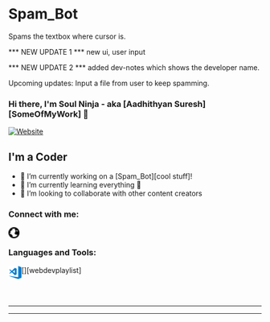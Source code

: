 # Spam_Bot
Spams the textbox where cursor is.


*** NEW UPDATE 1 ***
new ui, 
user input


*** NEW UPDATE 2 ***
added dev-notes which shows the developer name.


Upcoming updates:
Input a file from user to keep spamming.

### Hi there, I'm Soul Ninja - aka [Aadhithyan Suresh][SomeOfMyWork] 👋

[![Website](https://sproboticworks.com/user/profile/aadhithyan_17)](https://sproboticworks.com/user/profile/aadhithyan_17)

## I'm a Coder

- 🔭 I’m currently working on a [Spam_Bot][cool stuff]!
- 🌱 I’m currently learning everything 🤣
- 👯 I’m looking to collaborate with other content creators




### Connect with me:

[<img align="left" alt="codeSTACKr.com" width="22px" src="https://raw.githubusercontent.com/iconic/open-iconic/master/svg/globe.svg" />][website]

<br />

### Languages and Tools:

[<img align="left" alt="Visual Studio Code" width="26px" src="https://raw.githubusercontent.com/github/explore/80688e429a7d4ef2fca1e82350fe8e3517d3494d/topics/visual-studio-code/visual-studio-code.png" />][webdevplaylist]



<br />
<br />

---


---




</details>


[website]: https://sproboticworks.com/user/profile/aadhithyan_17


